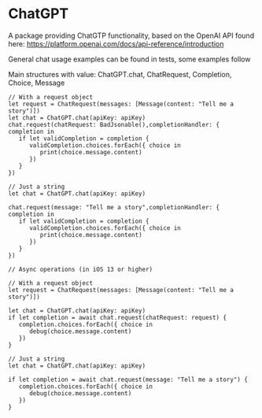 # ChatGPT

A package providing ChatGTP functionality, based on the OpenAI API found here: https://platform.openai.com/docs/api-reference/introduction

General chat usage examples can be found in tests, some examples follow

Main structures with value: ChatGPT.chat, ChatRequest, Completion, Choice, Message

```
// With a request object
let request = ChatRequest(messages: [Message(content: "Tell me a story")])
let chat = ChatGPT.chat(apiKey: apiKey)
chat.request(chatRequest: BadJsonable(),completionHandler: { completion in
   if let validCompletion = completion {
      validCompletion.choices.forEach({ choice in
         print(choice.message.content)
      })
   }
})

// Just a string
let chat = ChatGPT.chat(apiKey: apiKey)

chat.request(message: "Tell me a story",completionHandler: { completion in
   if let validCompletion = completion {
      validCompletion.choices.forEach({ choice in
         print(choice.message.content)
      })
   }
})

// Async operations (in iOS 13 or higher)

// With a request object
let request = ChatRequest(messages: [Message(content: "Tell me a story")])

let chat = ChatGPT.chat(apiKey: apiKey)
if let completion = await chat.request(chatRequest: request) {
   completion.choices.forEach({ choice in
      debug(choice.message.content)
   })
}

// Just a string
let chat = ChatGPT.chat(apiKey: apiKey)

if let completion = await chat.request(message: "Tell me a story") {
   completion.choices.forEach({ choice in
      debug(choice.message.content)
   })
}
```
